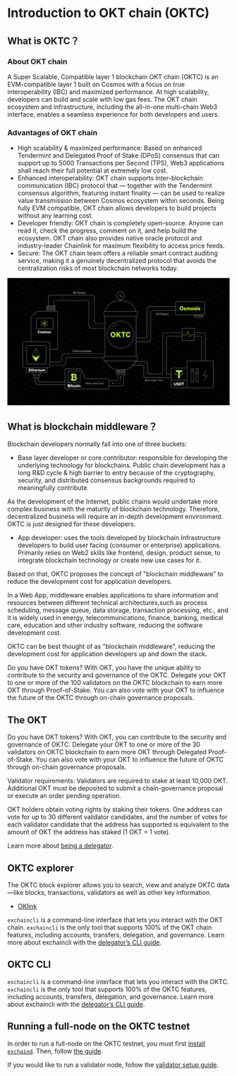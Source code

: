 # Introduction to OKT chain (OKTC)
## What is OKTC？

### About OKT chain
A Super Scalable, Compatible layer 1 blockchain OKT chain (OKTC) is an EVM-compatible layer 1 built on Cosmos with a focus on true interoperability (IBC) and maximized performance. At high scalability, developers can build and scale with low gas fees. The OKT chain ecosystem and infrastructure, including the all-in-one multi-chain Web3 interface, enables a seamless experience for both developers and users.

### Advantages of OKT chain

- High scalability & maximized performance: Based on enhanced Tendermint and Delegated Proof of Stake (DPoS) consensus that can support up to 5000 Transactions per Second (TPS), Web3 applications shall reach their full potential at extremely low cost.
- Enhanced interoperability: OKT chain supports Inter-blockchain communication (IBC) protocol that — together with the Tendermint consensus algorithm, featuring instant finality — can be used to realize value transmission between Cosmos ecosystem within seconds. Being fully EVM compatible, OKT chain allows developers to build projects without any learning cost.
- Developer friendly: OKT chain is completely open-source. Anyone can read it, check the progress, comment on it, and help build the ecosystem. OKT chain also provides native oracle protocol and industry-leader Chainlink for maximum flexibility to access price feeds.
- Secure: The OKT chain team offers a reliable smart contract auditing service, making it a genuinely decentralized protocol that avoids the centralization risks of most blockchain networks today.

![OKTC multichain framework](../img/oktc2022ibc.png)


## What is blockchain middleware？

Blockchain developers normally fall into one of three buckets:

- Base layer developer or core contributor: responsible for developing the underlying technology for blockchains. Public chain development has a long R&D cycle & high barrier to entry because of the cryptography, security, and distributed consensus backgrounds required to meaningfully contribute.


As the development of the Internet, public chains would undertake more complex business with the maturity of blockchain technology. Therefore, decentralized business will require an in-depth development environment. OKTC is just designed for these developers.


- App developer: uses the tools developed by blockchain Infrastructure developers to build user facing (consumer or enterprise) applications. Primarily relies on Web2 skills like frontend, design, product sense, to integrate blockchain technology or create new use cases for it.


Based on that, OKTC proposes the concept of "blockchain middleware" to reduce the development cost for application developers.


In a Web App, middleware enables applications to share information and resources between different technical architectures,such as process scheduling, message queue, data storage, transaction processing, etc., and it is widely used in energy, telecommunications, finance, banking, medical care, education and other industry software, reducing the software development cost.

OKTC can be best thought of as "blockchain middleware", reducing the development cost for application developers up and down the stack.


Do you have OKT tokens? With OKT, you have the unique ability to contribute to the security and governance of the OKTC. Delegate your OKT to one or more of the 100 validators on the OKTC blockchain to earn more OKT through Proof-of-Stake. You can also vote with your OKT to influence the future of the OKTC through on-chain governance proposals.


## The OKT

Do you have OKT tokens? With OKT, you can contribute to the security and governance of OKTC. Delegate your OKT to one or more of the 30 validators on OKTC blockchain to earn more OKT through Delegated Proof-of-Stake. You can also vote with your OKT to influence the future of OKTC through on-chain governance proposals.

Validator requirements: Validators are required to stake at least 10,000 OKT. Additional OKT must be deposited to submit a chain-governance proposal or execute an order pending operation.

OKT holders obtain voting rights by staking their tokens. One address can vote for up to 30 different validator candidates, and the number of votes for each validator candidate that the address has supported is equivalent to the amount of OKT the address has staked (1 OKT = 1 vote).

Learn more about [being a delegator](/dev/core-concepts/delegator/delegators-faq.html).



## OKTC explorer

The OKTC block explorer allows you to search, view and analyze OKTC data—like blocks, transactions, validators as well as other key information.
- [OKlink](https://www.oklink.com)

`exchaincli` is a command-line interface that lets you interact with the OKT chain. `exchaincli` is the only tool that supports 100% of the OKT chain features, including accounts, transfers, delegation, and governance. Learn more about exchaincli with the [delegator’s CLI guide](/dev/core-concepts/delegator/delegators-guide-cli.html).



## OKTC CLI

`exchaincli` is a command-line interface that lets you interact with the OKTC. `exchaincli` is the only tool that supports 100% of the OKTC features, including accounts, transfers, delegation, and governance. Learn more about exchaincli with the [delegator’s CLI guide](/dev/core-concepts/delegator/delegators-guide-cli.html).


## Running a full-node on the OKTC testnet

In order to run a full-node on the OKTC testnet, you must first [install `exchaind`](/dev/quick-start/install-oktc.html). Then, follow [the guide](/dev/quick-start/install-oktc.html).

If you would like to run a validator node, follow the [validator setup guide](/dev/core-concepts/validator/validators-guide-cli.html).


